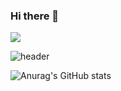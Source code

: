 ### Hi there 👋

<!--
**Grapefruitgreentealoe/Grapefruitgreentealoe** is a ✨ _special_ ✨ repository because its `README.md` (this file) appears on your GitHub profile.

Here are some ideas to get you started:

- 🔭 I’m currently working on ...
- 🌱 I’m currently learning ...
- 👯 I’m looking to collaborate on ...
- 🤔 I’m looking for help with ...
- 💬 Ask me about ...
- 📫 How to reach me: ...
- 😄 Pronouns: ...
- ⚡ Fun fact: ...
-->

<img src="https://img.shields.io/badge/-react%20-%2361DAFB?style=for-the-badge&logo=react&logoColor=black"/>

![header](https://capsule-render.vercel.app/api?type=wave&color=auto&height=300&section=header&text=Grapefruitgreentealoe&fontSize=90)


![Anurag's GitHub stats](https://github-readme-stats.vercel.app/api?username=Grapefruitgreentealoe&show_icons=true&theme=radical)
